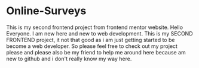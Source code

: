 # Online-Surveys
This is my second frontend project from frontend mentor website.
Hello Everyone. I am new here and new to web development.
This is my SECOND FRONTEND project, it not that good as i am just getting started to be become a web developer.
So please feel free to check out my project please and please also be my friend to help me around here because am new to github and i don't really know my way here.
